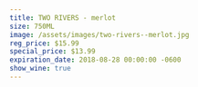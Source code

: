 ```yaml
---
title: TWO RIVERS - merlot
size: 750ML
image: /assets/images/two-rivers--merlot.jpg
reg_price: $15.99
special_price: $13.99
expiration_date: 2018-08-28 00:00:00 -0600
show_wine: true
---
```


